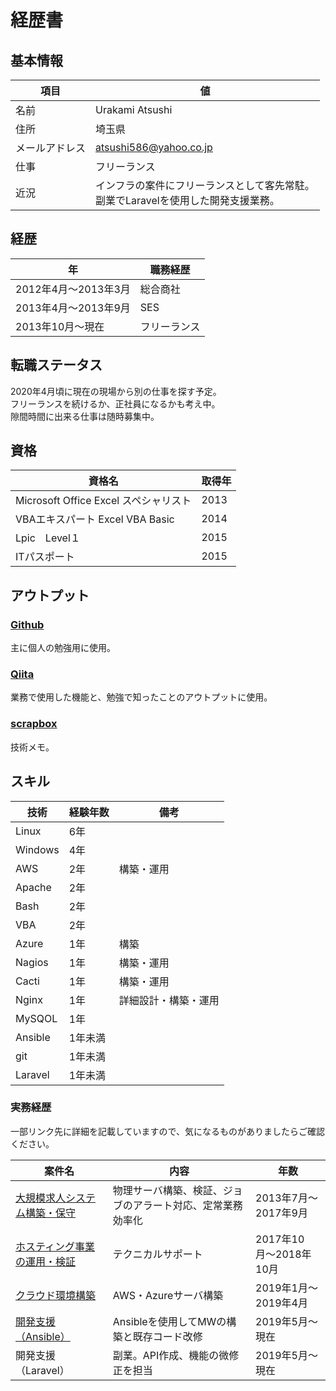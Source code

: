 # 経歴書

## 基本情報

| 項目 | 値 |
| --- | --- |
| 名前 | Urakami Atsushi |
| 住所 | 埼玉県 |
| メールアドレス | atsushi586@yahoo.co.jp |
| 仕事 | フリーランス |
| 近況 | インフラの案件にフリーランスとして客先常駐。</br>副業でLaravelを使用した開発支援業務。

## 経歴

| 年 | 職務経歴 |
| --- | --- |
| 2012年4月〜2013年3月 | 総合商社 |
| 2013年4月〜2013年9月 | SES |
| 2013年10月〜現在 | フリーランス |

## 転職ステータス

2020年4月頃に現在の現場から別の仕事を探す予定。</br>
フリーランスを続けるか、正社員になるかも考え中。</br>
隙間時間に出来る仕事は随時募集中。

## 資格

| 資格名 | 取得年 |
| --- | --- |
| Microsoft Office Excel スペシャリスト | 2013 |
| VBAエキスパート Excel VBA Basic | 2014 |
| Lpic　Level１ | 2015 |
| ITパスポート | 2015 |

## アウトプット

### [Github](https://github.com/atsushi-815)

主に個人の勉強用に使用。

### [Qiita](https://qiita.com/atsushi586)

業務で使用した機能と、勉強で知ったことのアウトプットに使用。

### [scrapbox](https://scrapbox.io/atsushi-work/)

技術メモ。

## スキル

| 技術 | 経験年数 | 備考 |
| --- | --- | --- |
| Linux | 6年 |
| Windows | 4年 |
| AWS | 2年 | 構築・運用 |
| Apache | 2年 |
| Bash | 2年 |
| VBA | 2年 |
| Azure | 1年 | 構築 |
| Nagios | 1年 | 構築・運用 |
| Cacti | 1年 | 構築・運用 |
| Nginx | 1年 | 詳細設計・構築・運用 |
| MySQOL | 1年 |
| Ansible | 1年未満 |
| git | 1年未満 |
| Laravel | 1年未満 |

### 実務経歴

一部リンク先に詳細を記載していますので、気になるものがありましたらご確認ください。

| 案件名 | 内容 | 年数 |
| --- | --- | --- |
| [大規模求人システム構築・保守](https://github.com/atsushi-815/Curriculum-Vitae/blob/master/first.md) | 物理サーバ構築、検証、ジョブのアラート対応、定常業務効率化 | 2013年7月〜2017年9月 |
| [ホスティング事業の運用・検証](https://github.com/atsushi-815/Curriculum-Vitae/blob/master/second.md) | テクニカルサポート | 2017年10月〜2018年10月 |
| [クラウド環境構築](https://github.com/atsushi-815/Curriculum-Vitae/blob/master/third.md) | AWS・Azureサーバ構築 | 2019年1月〜2019年4月 |
| [開発支援（Ansible）](https://github.com/atsushi-815/Curriculum-Vitae/blob/master/fourth.md) | Ansibleを使用してMWの構築と既存コード改修 | 2019年5月〜現在 |
| 開発支援（Laravel）| 副業。API作成、機能の微修正を担当 | 2019年5月〜現在 |
